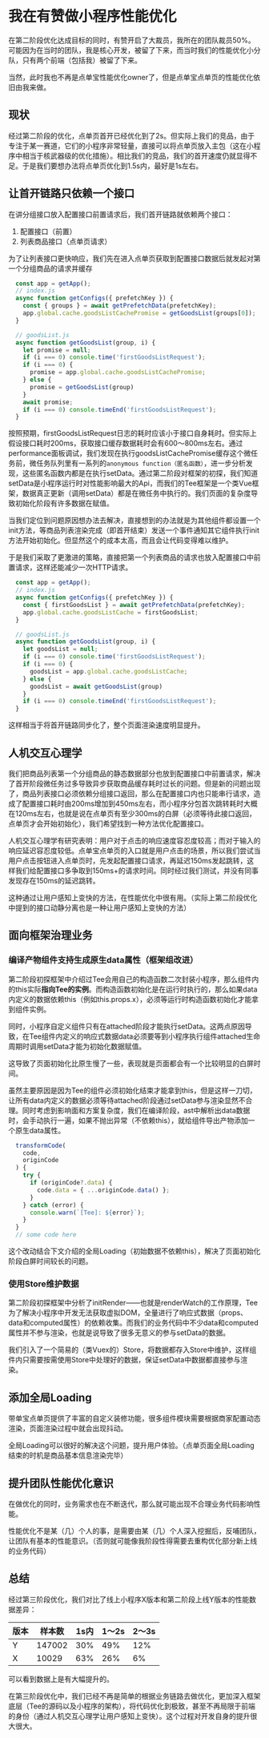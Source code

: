 # 我在有赞做小程序性能优化
在第二阶段优化达成目标的同时，有赞开启了大裁员，我所在的团队裁员50%。可能因为在当时的团队，我是核心开发，被留了下来，而当时我们的性能优化小分队，只有两个前端（包括我）被留了下来。

当然，此时我也不再是点单宝性能优化owner了，但是点单宝点单页的性能优化依旧由我来做。

## 现状
经过第二阶段的优化，点单页首开已经优化到了2s。但实际上我们的竞品，由于专注于某一赛道，它们的小程序非常轻量，直接可以将点单页放入主包（这在小程序中相当于核武器级的优化措施）。相比我们的竞品，我们的首开速度仍就显得不足。于是我们要想办法将点单页优化到1.5s内，最好是1s左右。

## 让首开链路只依赖一个接口
在讲分组接口放入配置接口前置请求后，我们首开链路就依赖两个接口：
1. 配置接口（前置）
2. 列表商品接口（点单页请求）

为了让列表接口更快响应，我们先在进入点单页获取到配置接口数据后就发起对第一个分组商品的请求并缓存
  ```javascript
    const app = getApp();
    // index.js
    async function getConfigs({ prefetchKey }) {
      const { groups } = await getPrefetchData(prefetchKey);
      app.global.cache.goodsListCachePromise = getGoodsList(groups[0]);
    }

    // goodsList.js
    async function getGoodsList(group, i) {
      let promise = null;
      if (i === 0) console.time('firstGoodsListRequest');
      if (i === 0) {
        promise = app.global.cache.goodsListCachePromise;
      } else {
        promise = getGoodsList(group)
      }
      await promise;
      if (i === 0) console.timeEnd('firstGoodsListRequest');
    }
  ```

按照预期，firstGoodsListRequest日志的耗时应该小于接口自身耗时。但实际上假设接口耗时200ms，获取接口缓存数据耗时会有600～800ms左右。通过performance面板调试，我们发现在执行goodsListCachePromise缓存这个微任务前，微任务队列里有一系列的`anonymous function（匿名函数）`，进一步分析发现，这些匿名函数内都是在执行setData。通过第二阶段对框架的初探，我们知道setData是小程序运行时对性能影响最大的Api，而我们的Tee框架是一个类Vue框架，数据真正更新（调用setData）都是在微任务中执行的。我们页面的复杂度导致初始化阶段有许多数据在赋值。

当我们定位到问题原因想办法去解决，直接想到的办法就是为其他组件都设置一个init方法，等商品列表渲染完成（即首开结束）发送一个事件通知其它组件执行init方法开始初始化。但显然这个的成本太高，而且会让代码变得难以维护。

于是我们采取了更激进的策略，直接把第一个列表商品的请求也放入配置接口中前置请求，这样还能减少一次HTTP请求。
  ```javascript
    const app = getApp();
    // index.js
    async function getConfigs({ prefetchKey }) {
      const { firstGoodsList } = await getPrefetchData(prefetchKey);
      app.global.cache.goodsListCache = firstGoodsList;
    }

    // goodsList.js
    async function getGoodsList(group, i) {
      let goodsList = null;
      if (i === 0) console.time('firstGoodsListRequest');
      if (i === 0) {
        goodsList = app.global.cache.goodsListCache;
      } else {
        goodsList = await getGoodsList(group)
      }
      if (i === 0) console.timeEnd('firstGoodsListRequest');
    }
  ```

这样相当于将首开链路同步化了，整个页面渲染速度明显提升。

## 人机交互心理学
我们把商品列表第一个分组商品的静态数据部分也放到配置接口中前置请求，解决了首开阶段微任务过多导致异步获取商品缓存耗时过长的问题。但是新的问题出现了，商品列表接口必须依赖分组接口返回，那么在配置接口内也只能串行请求，造成了配置接口耗时由200ms增加到450ms左右，而小程序分包首次跳转耗时大概在120ms左右，也就是说在点单页有至少300ms的白屏（必须等待此接口返回，点单页才会开始初始化），我们希望找到一种方法优化配置接口。

人机交互心理学有研究表明：用户对于点击的响应速度容忍度较高；而对于输入的响应延迟容忍度较低。点单宝点单页的入口就是用户点击的场景，所以我们尝试当用户点击按钮进入点单页时，先发起配置接口请求，再延迟150ms发起跳转，这样我们给配置接口多争取到150ms+的请求时间。同时经过我们测试，并没有同事发现存在150ms的延迟跳转。

这种通过让用户感知上变快的方法，在性能优化中很有用。（实际上第二阶段优化中提到的接口动静分离也是一种让用户感知上变快的方法）

## 面向框架治理业务
### 编译产物组件支持生成原生data属性（框架组改进）
第二阶段初探框架中介绍过Tee会用自己的构造函数二次封装小程序，那么组件内的this实际**指向Tee的实例**。而构造函数初始化是在运行时执行的，那么如果data内定义的数据依赖this（例如this.props.x），必须等运行时构造函数初始化才能拿到组件实例。

同时，小程序自定义组件只有在attached阶段才能执行setData。这两点原因导致，在Tee组件内定义的响应式数据data必须要等到小程序执行组件attached生命周期时调用setData才能为初始化数据赋值。

这导致了页面初始化比原生慢了一些，表现就是页面都会有一个比较明显的白屏时间。

虽然主要原因是因为Tee的组件必须初始化结束才能拿到this，但是这样一刀切，让所有data内定义的数据必须等待attached阶段通过setData参与渲染显然不合理。同时考虑到影响面和方案复杂度，我们在编译阶段，ast中解析出data数据时，会手动执行一遍，如果不抛出异常（不依赖this），就给组件导出产物添加一个原生data属性。
  ```javascript
    transformCode(
      code,
      originCode
    ) {
      try {
        if (originCode?.data) {
          code.data = { ...originCode.data() };
        }
      } catch (error) {
        console.warn(`[Tee]: ${error}`);
      }
    }
    // some code here
  ```

这个改动结合下文介绍的全局Loading（初始数据不依赖this），解决了页面初始化阶段白屏时间较长的问题。

### 使用Store维护数据
第二阶段初探框架中分析了initRender——也就是renderWatch的工作原理，Tee为了解决小程序中开发无法获取虚拟DOM，全量进行了响应式数据（props、data和computed属性）的依赖收集。而我们的业务代码中不少data和computed属性并不参与渲染，也就是说导致了很多无意义的参与setData的数据。

我们引入了一个简易的（类Vuex的）Store，将数据都存入Store中维护，这样组件内只需要按需使用Store中处理好的数据，保证setData中数据都直接参与渲染。

## 添加全局Loading
带单宝点单页提供了丰富的自定义装修功能，很多组件模块需要根据商家配置动态渲染，页面渲染过程中就会出现抖动。

全局Loading可以很好的解决这个问题，提升用户体验。（点单页面全局Loading结束的时机是商品基本信息渲染完毕）

## 提升团队性能优化意识
在做优化的同时，业务需求也在不断迭代，那么就可能出现不合理业务代码影响性能。

性能优化不是某（几）个人的事，是需要由某（几）个人深入挖掘后，反哺团队，让团队有基本的性能意识。（否则就可能像我阶段性得需要去重构优化部分新上线的业务代码）

## 总结
经过第三阶段优化，我们对比了线上小程序X版本和第二阶段上线Y版本的性能数据差异：

| 版本 | 样本数 | 1s内 | 1～2s | 2～3s|
| --- | --- | --- | --- | --- |
| Y | 147002 | 30% | 49%| 12% |
| X | 10029 | 63% | 26% | 6% |

可以看到数据上是有大幅提升的。

在第三阶段优化中，我们已经不再是简单的根据业务链路去做优化，更加深入框架底层（Tee的源码以及小程序的架构），将代码优化到极致，甚至不再局限于前端的身份（通过人机交互心理学让用户感知上变快）。这个过程对开发自身的提升很大很大。
